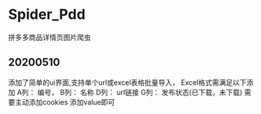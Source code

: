 # Spider_Pdd
拼多多商品详情页图片爬虫

## 20200510
添加了简单的ui界面,支持单个url或excel表格批量导入，
Excel格式需满足以下添加
A列： 编号， 
B列： 名称
D列： url链接
G列： 发布状态(已下载，未下载)
需要主动添加cookies 添加value即可